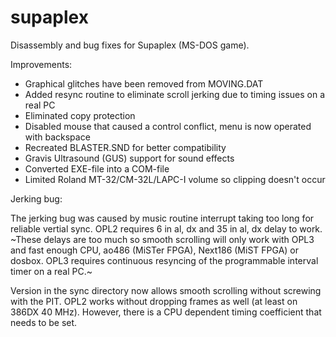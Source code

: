 # supaplex
Disassembly and bug fixes for Supaplex (MS-DOS game).

Improvements:
- Graphical glitches have been removed from MOVING.DAT
- Added resync routine to eliminate scroll jerking due to timing issues on a real PC
- Eliminated copy protection
- Disabled mouse that caused a control conflict, menu is now operated with backspace
- Recreated BLASTER.SND for better compatibility
- Gravis Ultrasound (GUS) support for sound effects
- Converted EXE-file into a COM-file
- Limited Roland MT-32/CM-32L/LAPC-I volume so clipping doesn't occur

Jerking bug:

The jerking bug was caused by music routine interrupt taking too long for reliable vertial sync. OPL2 requires 6 in al, dx and 35 in al, dx delay to work. ~These delays are too much so smooth scrolling will only work with OPL3 and fast enough CPU, ao486 (MiSTer FPGA), Next186 (MiST FPGA) or dosbox. OPL3 requires continuous resyncing of the programmable interval timer on a real PC.~

Version in the sync directory now allows smooth scrolling without screwing with the PIT. OPL2 works without dropping frames as well (at least on 386DX 40 MHz). However, there is a CPU dependent timing coefficient that needs to be set.
